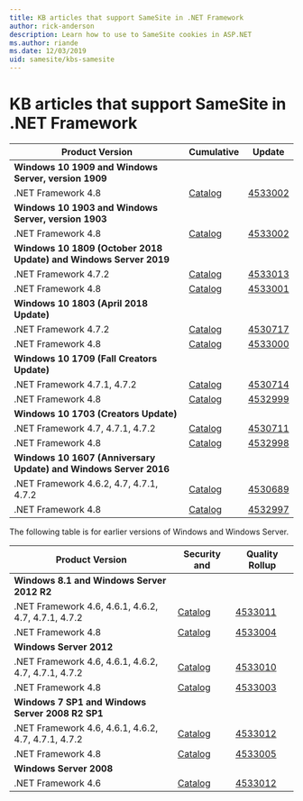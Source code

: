 ```yaml
---
title: KB articles that support SameSite in .NET Framework
author: rick-anderson
description: Learn how to use to SameSite cookies in ASP.NET
ms.author: riande
ms.date: 12/03/2019
uid: samesite/kbs-samesite
---
```


# KB articles that support SameSite in .NET Framework

| Product Version | Cumulative | Update |
| ------------- | ------------- | --- |
| **Windows 10 1909 and Windows Server, version 1909** | | |
| .NET Framework 4.8  | [Catalog](http://www.catalog.update.microsoft.com/Search.aspx?q=4533002)  | [4533002](https://support.microsoft.com/en-us/help/4533002) |
| **Windows 10 1903 and Windows Server, version 1903** | | |
| .NET Framework 4.8  | [Catalog](http://www.catalog.update.microsoft.com/Search.aspx?q=4533002)  | [4533002](https://support.microsoft.com/en-us/help/4533002) |
| **Windows 10 1809 (October 2018 Update) and Windows Server 2019** | |
| .NET Framework 4.7.2  | [Catalog](http://www.catalog.update.microsoft.com/Search.aspx?q=4533013)  | [4533013](https://support.microsoft.com/en-us/help/4533013) |
| .NET Framework 4.8  | [Catalog](http://www.catalog.update.microsoft.com/Search.aspx?q=4533001)  | [4533001](https://support.microsoft.com/en-us/help/4533001) |
| **Windows 10 1803 (April 2018 Update)** | |
| .NET Framework 4.7.2  | [Catalog](http://www.catalog.update.microsoft.com/Search.aspx?q=4530717)  | [4530717](https://support.microsoft.com/en-us/help/4530717) |
| .NET Framework 4.8  | [Catalog](http://www.catalog.update.microsoft.com/Search.aspx?q=4533000)  | [4533000](https://support.microsoft.com/en-us/help/4533000) |
| **Windows 10 1709 (Fall Creators Update)** | |
| .NET Framework 4.7.1, 4.7.2  | [Catalog](http://www.catalog.update.microsoft.com/Search.aspx?q=4530714)  | [4530714](https://support.microsoft.com/en-us/help/4530714) |
| .NET Framework 4.8  | [Catalog](http://www.catalog.update.microsoft.com/Search.aspx?q=4532999)  | [4532999](https://support.microsoft.com/en-us/help/4532999) |
| **Windows 10 1703 (Creators Update)** | |
| .NET Framework 4.7, 4.7.1, 4.7.2  | [Catalog](http://www.catalog.update.microsoft.com/Search.aspx?q=4530711)  | [4530711](https://support.microsoft.com/en-us/help/4530711) |
| .NET Framework 4.8  | [Catalog](http://www.catalog.update.microsoft.com/Search.aspx?q=4532998)  | [4532998](https://support.microsoft.com/en-us/help/4532998) |
| **Windows 10 1607 (Anniversary Update) and Windows Server 2016** | |
| .NET Framework 4.6.2, 4.7, 4.7.1, 4.7.2 | [Catalog](http://www.catalog.update.microsoft.com/Search.aspx?q=4530689)  | [4530689](https://support.microsoft.com/en-us/help/4530689) |
| .NET Framework 4.8  | [Catalog](http://www.catalog.update.microsoft.com/Search.aspx?q=4532997)  | [4532997](https://support.microsoft.com/en-us/help/4532997) |

The following table is for earlier versions of Windows and Windows Server.

| Product Version | Security and | Quality Rollup |
| ------------- | ------------- | --- |
| **Windows 8.1 and Windows Server 2012 R2** | |
| .NET Framework 4.6, 4.6.1, 4.6.2, 4.7, 4.7.1, 4.7.2 | [Catalog](http://www.catalog.update.microsoft.com/Search.aspx?q=4533011)  | [4533011](https://support.microsoft.com/en-us/help/4533011) |
| .NET Framework 4.8  | [Catalog](http://www.catalog.update.microsoft.com/Search.aspx?q=4533004)  | [4533004](https://support.microsoft.com/en-us/help/4533004) |
| **Windows Server 2012** | |
| .NET Framework 4.6, 4.6.1, 4.6.2, 4.7, 4.7.1, 4.7.2 | [Catalog](http://www.catalog.update.microsoft.com/Search.aspx?q=4533010)  | [4533010](https://support.microsoft.com/en-us/help/4533010) |
| .NET Framework 4.8  | [Catalog](http://www.catalog.update.microsoft.com/Search.aspx?q=4533003)  | [4533003](https://support.microsoft.com/en-us/help/4533003) |
| **Windows 7 SP1 and Windows Server 2008 R2 SP1** | |
| .NET Framework 4.6, 4.6.1, 4.6.2, 4.7, 4.7.1, 4.7.2 | [Catalog](http://www.catalog.update.microsoft.com/Search.aspx?q=4533012)  | [4533012](https://support.microsoft.com/en-us/help/4533012) |
| .NET Framework 4.8  | [Catalog](http://www.catalog.update.microsoft.com/Search.aspx?q=4533005)  | [4533005](https://support.microsoft.com/en-us/help/4533005) |
| **Windows Server 2008** | |
| .NET Framework 4.6  | [Catalog](http://www.catalog.update.microsoft.com/Search.aspx?q=4533012)  | [4533012](https://support.microsoft.com/en-us/help/4533012) |
